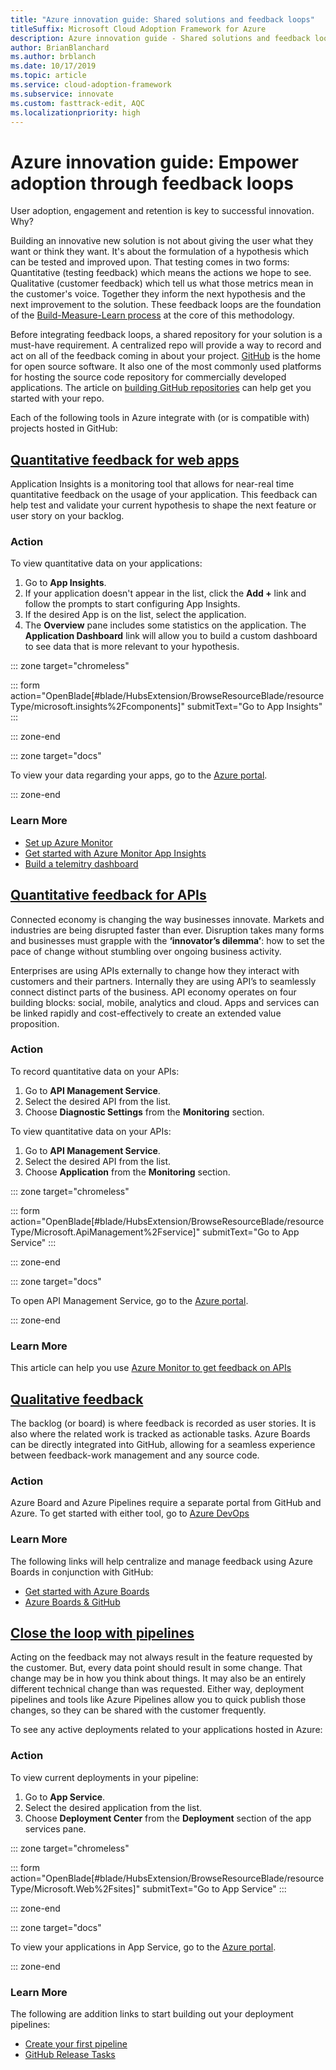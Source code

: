 ```yaml
---
title: "Azure innovation guide: Shared solutions and feedback loops" 
titleSuffix: Microsoft Cloud Adoption Framework for Azure
description: Azure innovation guide - Shared solutions and feedback loops
author: BrianBlanchard
ms.author: brblanch
ms.date: 10/17/2019
ms.topic: article
ms.service: cloud-adoption-framework
ms.subservice: innovate
ms.custom: fasttrack-edit, AQC
ms.localizationpriority: high
---
```


# Azure innovation guide: Empower adoption through feedback loops

User adoption, engagement and retention is key to successful innovation. Why?

Building an innovative new solution is not about giving the user what they want or think they want. It's about the formulation of a hypothesis which can be tested and improved upon. That testing comes in two forms: Quantitative (testing feedback) which means the actions we hope to see. Qualitative (customer feedback) which tell us what those metrics mean in the customer's voice. Together they inform the next hypothesis and the next improvement to the solution. These feedback loops are the foundation of the [Build-Measure-Learn process](../considerations/adoption.md) at the core of this methodology.

Before integrating feedback loops, a shared repository for your solution is a must-have requirement. A centralized repo will provide a way to record and act on all of the feedback coming in about your project.  [GitHub](https://github.com/) is the home for open source software. It also one of the most commonly used platforms for hosting the source code repository for commercially developed applications. The article on [building GitHub repositories](https://docs.microsoft.com/en-us/azure/devops/pipelines/repos/github?view=azure-devops&tabs=yaml) can help get you started with your repo.

Each of the following tools in Azure integrate with (or is compatible with) projects hosted in GitHub:

## [Quantitative feedback for web apps](#tab/Quantitative-Apps)

Application Insights is a monitoring tool that allows for near-real time quantitative feedback on the usage of your application. This feedback can help test and validate your current hypothesis to shape the next feature or user story on your backlog.

### Action

To view quantitative data on your applications:

1. Go to **App Insights**.
2. If your application doesn't appear in the list, click the **Add +** link and follow the prompts to start configuring App Insights.
3. If the desired App is on the list, select the application.
4. The **Overview** pane includes some statistics on the application. The **Application Dashboard** link will allow you to build a custom dashboard to see data that is more relevant to your hypothesis.

::: zone target="chromeless"

<!-- markdownlint-disable DOCSMD001 -->

::: form action="OpenBlade[#blade/HubsExtension/BrowseResourceBlade/resourceType/microsoft.insights%2Fcomponents]" submitText="Go to App Insights" :::

<!-- markdownlint-enable DOCSMD001 -->

::: zone-end

::: zone target="docs"

To view your data regarding your apps, go to the [Azure portal](https://ms.portal.azure.com/#blade/HubsExtension/BrowseResourceBlade/resourceType/microsoft.insights%2Fcomponents).

::: zone-end

### Learn More

- [Set up Azure Monitor](https://docs.microsoft.com/en-us/azure/azure-monitor/learn/quick-monitor-portal)
- [Get started with Azure Monitor App Insights](https://docs.microsoft.com/en-us/azure/azure-monitor/learn/tutorial-users)
- [Build a telemitry dashboard](https://docs.microsoft.com/en-us/azure/azure-monitor/learn/tutorial-app-dashboards)

## [Quantitative feedback for APIs](#tab/Quantitative-APIs)

Connected economy is changing the way businesses innovate.  Markets and industries are being disrupted faster than ever. Disruption takes many forms and businesses must grapple with the **‘innovator’s dilemma’**: how to set the pace of change without stumbling over ongoing business activity. 

Enterprises are using APIs externally to change how they interact with customers and their partners. Internally they are using API’s to seamlessly connect distinct parts of the business. API economy operates on four building blocks: social, mobile, analytics and cloud. Apps and services can be linked rapidly and cost-effectively to create an extended value proposition.

### Action

To record quantitative data on your APIs:

1. Go to **API Management Service**.
2. Select the desired API from the list.
3. Choose **Diagnostic Settings** from the **Monitoring** section.

To view quantitative data on your APIs:

1. Go to **API Management Service**.
2. Select the desired API from the list.
3. Choose **Application** from the **Monitoring** section.

::: zone target="chromeless"

<!-- markdownlint-disable DOCSMD001 -->

::: form action="OpenBlade[#blade/HubsExtension/BrowseResourceBlade/resourceType/Microsoft.ApiManagement%2Fservice]" submitText="Go to App Service" :::

<!-- markdownlint-enable DOCSMD001 -->

::: zone-end

::: zone target="docs"

To open API Management Service, go to the [Azure portal](https://ms.portal.azure.com/#blade/HubsExtension/BrowseResourceBlade/resourceType/Microsoft.ApiManagement%2Fservice).

::: zone-end

### Learn More

This article can help you use [Azure Monitor to get feedback on APIs](https://docs.microsoft.com/en-us/azure/api-management/api-management-howto-use-azure-monitor)

## [Qualitative feedback](#tab/Qualitative)

The backlog (or board) is where feedback is recorded as user stories. It is also where the related work is tracked as actionable tasks. Azure Boards can be directly integrated into GitHub, allowing for a seamless experience between feedback-work management and any source code.

### Action

Azure Board and Azure Pipelines require a separate portal from GitHub and Azure.
To get started with either tool, go to [Azure DevOps](https://dev.azure.com/)

### Learn More

The following links will help centralize and manage feedback using Azure Boards in conjunction with GitHub:

- [Get started with Azure Boards](https://docs.microsoft.com/en-us/azure/devops/boards/boards/kanban-quickstart?view=azure-devops)
- [Azure Boards & GitHub](https://docs.microsoft.com/en-us/azure/devops/boards/boards/kanban-quickstart?view=azure-devops)

## [Close the loop with pipelines](#tab/pipelines)

Acting on the feedback may not always result in the feature requested by the customer. But, every data point should result in some change. That change may be in how you think about things. It may also be an entirely different technical change than was requested. Either way, deployment pipelines and tools like Azure Pipelines allow you to quick publish those changes, so they can be shared with the customer frequently.

To see any active deployments related to your applications hosted in Azure:

### Action

To view current deployments in your pipeline:

1. Go to **App Service**.
2. Select the desired application from the list.
3. Choose **Deployment Center** from the **Deployment** section of the app services pane.

::: zone target="chromeless"

<!-- markdownlint-disable DOCSMD001 -->

::: form action="OpenBlade[#blade/HubsExtension/BrowseResourceBlade/resourceType/Microsoft.Web%2Fsites]" submitText="Go to App Service" :::

<!-- markdownlint-enable DOCSMD001 -->

::: zone-end

::: zone target="docs"

To view your applications in App Service, go to the [Azure portal](https://ms.portal.azure.com/#blade/HubsExtension/BrowseResourceBlade/resourceType/Microsoft.Web%2Fsites).

::: zone-end

### Learn More

The following are addition links to start building out your deployment pipelines:

- [Create your first pipeline](https://docs.microsoft.com/en-us/azure/devops/pipelines/create-first-pipeline?view=azure-devops&tabs=tfs-2018-2)
- [GitHub Release Tasks](https://docs.microsoft.com/en-us/azure/devops/pipelines/tasks/utility/github-release?view=azure-devops)
